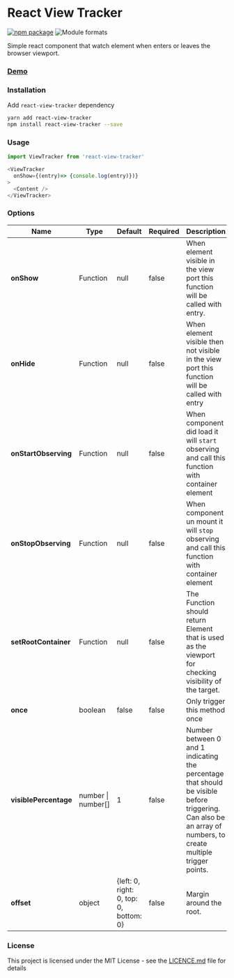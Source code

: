# React View Tracker

[![npm package][npm-badge]][npm] ![Module formats][module-formats]

Simple react component that watch element when enters or leaves the browser viewport.

### [Demo](https://kaansey.github.io/react-view-tracker/)

### Installation

Add `react-view-tracker` dependency

```bash
yarn add react-view-tracker
npm install react-view-tracker --save
```

### Usage

```js
import ViewTracker from 'react-view-tracker'
```

```js
<ViewTracker
  onShow={(entry)=> {console.log(entry)})}
>
  <Content />
</ViewTracker>
```

### Options

| Name                  | Type               | Default                                | Required | Description                                                                                                                                                    |
| --------------------- | ------------------ | -------------------------------------- | -------- | -------------------------------------------------------------------------------------------------------------------------------------------------------------- |
| **onShow**            | Function           | null                                   | false    | When element visible in the view port this function will be called with entry.                                                                                 |
| **onHide**            | Function           | null                                   | false    | When element visible then not visible in the view port this function will be called with entry                                                                 |  |
| **onStartObserving**  | Function           | null                                   | false    | When component did load it will `start` observing and call this function with container element                                                                |
| **onStopObserving**   | Function           | null                                   | false    | When component un mount it will `stop` observing and call this function with container element                                                                 |
| **setRootContainer**  | Function           | null                                   | false    | The Function should return Element that is used as the viewport for checking visibility of the target.                                                         |
| **once**              | boolean            | false                                  | false    | Only trigger this method once                                                                                                                                  |
| **visiblePercentage** | number \| number[] | 1                                      | false    | Number between 0 and 1 indicating the percentage that should be visible before triggering. Can also be an array of numbers, to create multiple trigger points. |
| **offset**            | object             | {left: 0, right: 0, top: 0, bottom: 0} | false    | Margin around the root.                                                                                                                                        |

### License

This project is licensed under the MIT License - see the
[LICENCE.md](./LICENCE.md) file for details

[npm-badge]: https://img.shields.io/npm/v/react-view-tracker?style=flat-square
[npm]: https://www.npmjs.com/package/react-view-tracker
[module-formats]: https://img.shields.io/badge/module%20formats-cjs%2C%20esm-green.svg?style=flat-square
